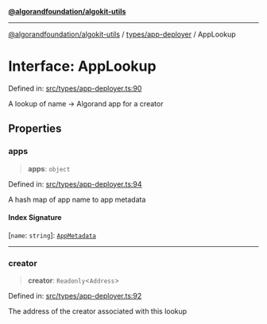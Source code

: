 [**@algorandfoundation/algokit-utils**](../../../README.md)

***

[@algorandfoundation/algokit-utils](../../../README.md) / [types/app-deployer](../README.md) / AppLookup

# Interface: AppLookup

Defined in: [src/types/app-deployer.ts:90](https://github.com/algorandfoundation/algokit-utils-ts/blob/main/src/types/app-deployer.ts#L90)

A lookup of name -> Algorand app for a creator

## Properties

### apps

> **apps**: `object`

Defined in: [src/types/app-deployer.ts:94](https://github.com/algorandfoundation/algokit-utils-ts/blob/main/src/types/app-deployer.ts#L94)

A hash map of app name to app metadata

#### Index Signature

\[`name`: `string`\]: [`AppMetadata`](AppMetadata.md)

***

### creator

> **creator**: `Readonly`\<`Address`\>

Defined in: [src/types/app-deployer.ts:92](https://github.com/algorandfoundation/algokit-utils-ts/blob/main/src/types/app-deployer.ts#L92)

The address of the creator associated with this lookup
